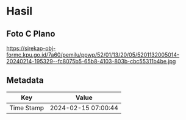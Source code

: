 # Hasil

## Foto C Plano

https://sirekap-obj-formc.kpu.go.id/7a60/pemilu/ppwp/52/01/13/20/05/5201132005014-20240214-195329--fc8075b5-65b8-4103-803b-cbc55311b4be.jpg


## Metadata

| Key        | Value               |
| ---------- | ------------------- |
| Time Stamp | 2024-02-15 07:00:44 |



